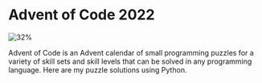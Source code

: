 # Advent of Code 2022
![32%](https://progress-bar.dev/32)

Advent of Code is an Advent calendar of small programming puzzles for a variety of skill sets and skill levels that can be solved in any programming language. Here are my puzzle solutions using Python.